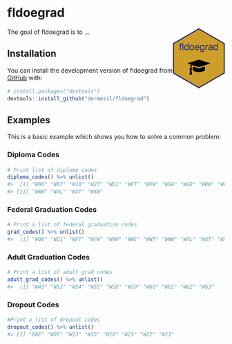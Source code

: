 
<!-- README.md is generated from README.Rmd. Please edit that file -->

# fldoegrad

<!-- badges: start -->

<img src="man/figures/logo.png" align="right" height="139" />
<!-- badges: end -->

The goal of fldoegrad is to …

## Installation

You can install the development version of fldoegrad from
[GitHub](https://github.com/) with:

``` r
# install.packages("devtools")
devtools::install_github("dormezil/fldoegrad")
```

## Examples

This is a basic example which shows you how to solve a common problem:

### Diploma Codes

``` r
# Print list of diploma codes
diploma_codes() %>% unlist()
#>  [1] "W06" "W07" "W10" "W27" "WD1" "WFT" "WFW" "WGA" "WGD" "WRW" "WWE" "WWT"
#> [13] "WWW" "WXL" "WXT" "WXW"
```

### Federal Graduation Codes

``` r
# Print a list of federal graduation codes
grad_codes() %>% unlist()
#>  [1] "W06" "WD1" "WFT" "WFW" "WRW" "WWE" "WWT" "WWW" "WXL" "WXT" "WXW"
```

### Adult Graduation Codes

``` r
# Print a list of adult grad codes
adult_grad_codes() %>% unlist()
#>  [1] "W43" "W52" "W54" "W55" "W58" "W59" "W60" "W61" "W62" "W63"
```

### Dropout Codes

``` r
#Print a list of dropout codes
dropout_codes() %>% unlist()
#> [1] "DNE" "W05" "W13" "W15" "W18" "W21" "W22" "W23"
```
